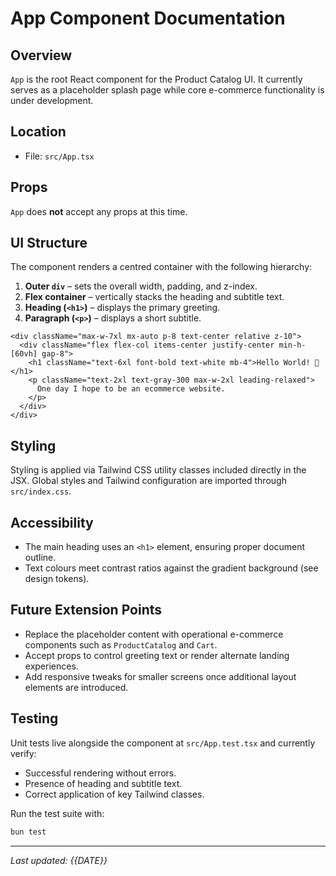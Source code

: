 # App Component Documentation

## Overview

`App` is the root React component for the Product Catalog UI.  It currently serves as a placeholder splash page while core e-commerce functionality is under development.

## Location

- File: `src/App.tsx`

## Props

`App` does **not** accept any props at this time.

## UI Structure

The component renders a centred container with the following hierarchy:

1. **Outer `div`** – sets the overall width, padding, and z-index.
2. **Flex container** – vertically stacks the heading and subtitle text.
3. **Heading (`<h1>`)** – displays the primary greeting.
4. **Paragraph (`<p>`)** – displays a short subtitle.

```tsx
<div className="max-w-7xl mx-auto p-8 text-center relative z-10">
  <div className="flex flex-col items-center justify-center min-h-[60vh] gap-8">
    <h1 className="text-6xl font-bold text-white mb-4">Hello World! 👋</h1>
    <p className="text-2xl text-gray-300 max-w-2xl leading-relaxed">
      One day I hope to be an ecommerce website.
    </p>
  </div>
</div>
```

## Styling

Styling is applied via Tailwind CSS utility classes included directly in the JSX.  Global styles and Tailwind configuration are imported through `src/index.css`.

## Accessibility

- The main heading uses an `<h1>` element, ensuring proper document outline.
- Text colours meet contrast ratios against the gradient background (see design tokens).

## Future Extension Points

- Replace the placeholder content with operational e-commerce components such as `ProductCatalog` and `Cart`.
- Accept props to control greeting text or render alternate landing experiences.
- Add responsive tweaks for smaller screens once additional layout elements are introduced.

## Testing

Unit tests live alongside the component at `src/App.test.tsx` and currently verify:

- Successful rendering without errors.
- Presence of heading and subtitle text.
- Correct application of key Tailwind classes.

Run the test suite with:

```bash
bun test
```

---

_Last updated: {{DATE}}_